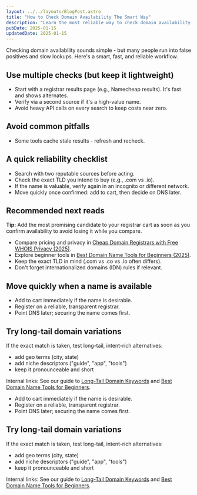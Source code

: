 ```yaml
---
layout: ../../layouts/BlogPost.astro
title: "How to Check Domain Availability The Smart Way"
description: "Learn the most reliable way to check domain availability without false positives, plus practical tips to move fast when a name is free."
pubDate: 2025-01-15
updatedDate: 2025-01-15
---
```


Checking domain availability sounds simple - but many people run into false positives and slow lookups. Here's a smart, fast, and reliable workflow.

## Use multiple checks (but keep it lightweight)

- Start with a registrar results page (e.g., Namecheap results). It's fast and shows alternates.
- Verify via a second source if it's a high-value name.
- Avoid heavy API calls on every search to keep costs near zero.

## Avoid common pitfalls

- Some tools cache stale results - refresh and recheck.

## A quick reliability checklist

- Search with two reputable sources before acting.
- Check the exact TLD you intend to buy (e.g., .com vs .io).
- If the name is valuable, verify again in an incognito or different network.
- Move quickly once confirmed: add to cart, then decide on DNS later.

## Recommended next reads

<div class="callout callout-tip mt-6">
  <strong>Tip:</strong> Add the most promising candidate to your registrar cart as soon as you confirm availability to avoid losing it while you compare.
</div>

- Compare pricing and privacy in [Cheap Domain Registrars with Free WHOIS Privacy (2025)](/blog/cheap-domain-registrars-with-free-whois).
- Explore beginner tools in [Best Domain Name Tools for Beginners (2025)](/blog/best-domain-name-tools-for-beginners).
- Keep the exact TLD in mind (.com vs .co vs .io often differs).
- Don't forget internationalized domains (IDN) rules if relevant.

## Move quickly when a name is available

- Add to cart immediately if the name is desirable.
- Register on a reliable, transparent registrar.
- Point DNS later; securing the name comes first.

## Try long-tail domain variations

If the exact match is taken, test long-tail, intent-rich alternatives:

- add geo terms (city, state)
- add niche descriptors ("guide", "app", "tools")
- keep it pronounceable and short

Internal links: See our guide to [Long-Tail Domain Keywords](/blog/long-tail-domain-keywords) and [Best Domain Name Tools for Beginners](/blog/best-domain-name-tools-for-beginners).
- Add to cart immediately if the name is desirable.
- Register on a reliable, transparent registrar.
- Point DNS later; securing the name comes first.

## Try long-tail domain variations

If the exact match is taken, test long-tail, intent-rich alternatives:

- add geo terms (city, state)
- add niche descriptors ("guide", "app", "tools")
- keep it pronounceable and short

Internal links: See our guide to [Long-Tail Domain Keywords](/blog/long-tail-domain-keywords) and [Best Domain Name Tools for Beginners](/blog/best-domain-name-tools-for-beginners).
